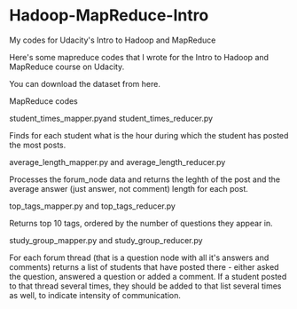 Hadoop-MapReduce-Intro
======================

My codes for Udacity's Intro to Hadoop and MapReduce

Here's some mapreduce codes that I wrote for the Intro to Hadoop and MapReduce course on Udacity.

You can download the dataset from here.

MapReduce codes

student_times_mapper.pyand student_times_reducer.py

Finds for each student what is the hour during which the student has posted the most posts.

average_length_mapper.py and average_length_reducer.py

Processes the forum_node data and returns the leghth of the post and the average answer (just answer, not comment) length for each post.

top_tags_mapper.py and top_tags_reducer.py

Returns top 10 tags, ordered by the number of questions they appear in.

study_group_mapper.py and study_group_reducer.py

For each forum thread (that is a question node with all it's answers and comments) returns a list of students that have posted there - either asked the question, answered a question or added a comment. If a student posted to that thread several times, they should be added to that list several times as well, to indicate intensity of communication.
